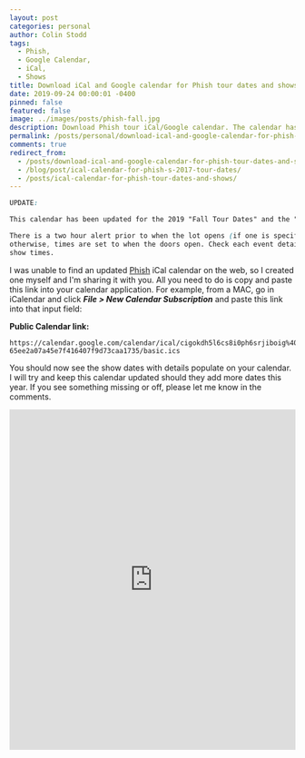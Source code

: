 ```yaml
---
layout: post
categories: personal
author: Colin Stodd
tags:
  - Phish,
  - Google Calendar,
  - iCal,
  - Shows
title: Download iCal and Google calendar for Phish tour dates and shows
date: 2019-09-24 00:00:01 -0400
pinned: false
featured: false
image: ../images/posts/phish-fall.jpg
description: Download Phish tour iCal/Google calendar. The calendar has been updated for "Fall Tour Dates" and the "New Years Run".
permalink: /posts/personal/download-ical-and-google-calendar-for-phish-tour-dates-and-shows.html
comments: true
redirect_from:
  - /posts/download-ical-and-google-calendar-for-phish-tour-dates-and-shows.html
  - /blog/post/ical-calendar-for-phish-s-2017-tour-dates/
  - /posts/ical-calendar-for-phish-tour-dates-and-shows/
---
```


```css
UPDATE:

This calendar has been updated for the 2019 "Fall Tour Dates" and the "New Years Run".

There is a two hour alert prior to when the lot opens (if one is specified),
otherwise, times are set to when the doors open. Check each event detail for door and
show times.
```


I was unable to find an updated <a href="https://phish.com/tours" target="_blank" rel="noopener">Phish</a> iCal calendar on the web, so I created one myself and I'm sharing it with you. All you need to do is copy and paste this link into your calendar application. For example, from a MAC, go in iCalendar and click ***File > New Calendar Subscription*** and paste this link into that input field:

**Public Calendar link:**

```
https://calendar.google.com/calendar/ical/cigokdh5l6cs8i0ph6srjiboig%40group.calendar.google.com/private-65ee2a07a45e7f416407f9d73caa1735/basic.ics
```

You should now see the show dates with details populate on your calendar. I will try and keep this calendar updated should they add more dates this year. If you see something missing or off, please let me know in the comments.

<iframe style="border: 0;" src="https://calendar.google.com/calendar/embed?src=cigokdh5l6cs8i0ph6srjiboig%40group.calendar.google.com&amp;ctz=America/New_York" width="100%" height="600" frameborder="0" scrolling="no"></iframe>
